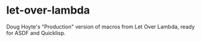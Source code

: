 let-over-lambda
===============

Doug Hoyte's "Production" version of macros from Let Over Lambda, ready for ASDF and Quicklisp.
